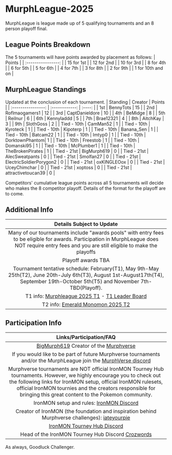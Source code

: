 # MurphLeague-2025

MurphLeague is league made up of 5 qualifying tournaments and an 8 person playoff final.

## League Points Breakdown
The 5 tournaments will have points awarded by placement as follows:
|       Points       |
| :----------------: |
| 15 for 1st         |
| 12 for 2nd         |
| 10 for 3rd         |
| 8 for 4th          |
| 6 for 5th          |
| 5 for 6th          |
| 4 for 7th          |
| 3 for 8th          |
| 2 for 9th          |
| 1 for 10th and on  |

## MurphLeague Standings
Updated at the conclusion of each tournament.
|   Standing         | Creator        | Points |
| :----------------: | :------------: | :----: |
| 1st                | BennyTots      | 15     |
| 2nd                | Roflmaogamers1 | 12     |
| 3rd                | CaptDanieldore | 10     |
| 4th                | BeMidge        | 8      |
| 5th                | Reilnur        | 6      |
| 6th                | Kennyladdd     | 5      |
| 7th                | Brae12321      | 4      |
| 8th                | AitchKay       | 3      |
| 9th                | SlothGoss      | 2      |
| Tied - 10th        | CamMan52       | 1      |
| Tied - 10th        | Kyroteck       | 1      |
| Tied - 10th        | Kipoterp       | 1      |
| Tied - 10th        | Banana_Sen     | 1      |
| Tied - 10th        | Batcam22       | 1      |
| Tied - 10th        | Imtyp0         | 1      |
| Tied - 10th        | DorktownPhantom| 1      |
| Tied - 10th        | Freestob       | 1      |
| Tied - 10th        | Domanski95     | 1      |
| Tied - 10th        | McPlumber1     | 1      |
| Tied - 10th        | TheBrokenPirates  | 1      |
| Tied - 21st        | BigMurph619  | 0      |
| Tied - 21st        | AlecSweatpants | 0      |
| Tied - 21st        | Smolfan27  | 0      |
| Tied - 21st        | ElectricSoldierPorygon2  | 0      |
| Tied - 21st        | oxKINGLEOox | 0      |
| Tied - 21st        | UceyChimchar | 0      |
| Tied - 21st        | xoptoss | 0      |
| Tied - 21st        | attractivetoucan39 | 0      |


Competitors' cumulative league points across all 5 tournaments will decide who makes the 8 competitor playoff. Details of the format for the playoff are to come.

## Additional Info
|       Details Subject to Update       |
| :-----------------------------------: |
| Many of our tournaments include "awards pools" with entry fees to be eligible for awards. Participation in MurphLeague does NOT require entry fees and you are still eligible to make the playoffs |
| Playoff awards TBA |
| Tournament tentative schedule: February(T1), May 9th-May 25th(T2), June 20th-July 6th(T3), August 1st-August17th(T4), September 19th-October 5th(T5) and November 7th-TBD(Playoff). |
| T1 info: [Murphleague 2025 T1](https://github.com/TakeJoshyy/TheMurphVerse/blob/7d30dd737aa40bbd3b526a5b284bd4d3debfb3c4/Murphmon-T1-Tourney-2025/readme.md) - [T1 Leader Board](https://github.com/TakeJoshyy/TheMurphVerse/blob/7d30dd737aa40bbd3b526a5b284bd4d3debfb3c4/Murphmon-T1-Tourney-2025/leaderboard.md) |
| T2 info: [Emerald Monomon 2025 T2](https://github.com/TakeJoshyy/TheMurphVerse/tree/main/2.Tournaments/3.Emerald-Monomon-T2-Tourney-2025)  |

## Participation Info
| Links/Participation/FAQ |
| :-----------------: |
| [BigMurph619](https://www.twitch.tv/bigmurph619) Creator of the [Murphverse](https://github.com/TakeJoshyy/TheMurphVerse/blob/7d30dd737aa40bbd3b526a5b284bd4d3debfb3c4/readme.md) |
| If you would like to be part of future Murphverse tournaments and/or the MurphLeague join the [MurphVerse discord](https://discord.gg/ctYty73VAT) |
| Murphverse tournaments are NOT official IronMON Tourney Hub tournaments. However, we highly encourage you to check out the following links for IronMON setup, official IronMON rulesets, official IronMON tournies and the creators responsible for bringing this great content to the Pokemon community. |
| IronMON setup and rules: [IronMON Discord](https://discord.com/invite/jFPYsZAhjX) |
| Creator of IronMON (the foundation and inspiration behind Murphverse challenges): [iateyourpie](https://www.twitch.tv/iateyourpie) |
| [IronMON Tourney Hub Discord](https://discord.gg/zsqtN6X7Ra) |
| Head of the IronMON Tourney Hub Discord [Crozwords](https://www.twitch.tv/crozwords) |

As always, Goodluck Challenger.
